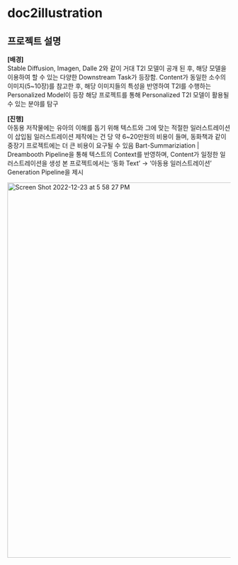 # doc2illustration

## 프로젝트 설명
**[배경]**<br/>
Stable Diffusion, Imagen, Dalle 2와 같이 거대 T2I 모델이 공개 된 후, 해당 모델을 이용하여 할 수 있는 다양한 Downstream Task가 등장함.
Content가 동일한 소수의 이미지(5~10장)를 참고한 후, 해당 이미지들의 특성을 반영하여 T2I를 수행하는 Personalized Model이 등장
해당 프로젝트를 통해 Personalized T2I 모델이 활용될 수 있는 분야를 탐구


**[진행]**<br/>
아동용 저작물에는 유아의 이해를 돕기 위해 텍스트와 그에 맞는 적절한 일러스트레이션이 삽입됨
일러스트레이션 제작에는 건 당 약 6~20만원의 비용이 들며, 동화책과 같이 중장기 프로젝트에는 더 큰 비용이 요구될 수 있음 
Bart-Summariziation | Dreambooth Pipeline을 통해  텍스트의 Context를 반영하며, Content가 일정한 일러스트레이션을 생성
본 프로젝트에서는 ‘동화 Text’ -> ‘아동용 일러스트레이션’ Generation Pipeline을 제시

<img width="846" alt="Screen Shot 2022-12-23 at 5 58 27 PM" src="https://user-images.githubusercontent.com/101631683/209305961-8f1e04c6-743d-436c-81de-c40fdb55cb78.png">
